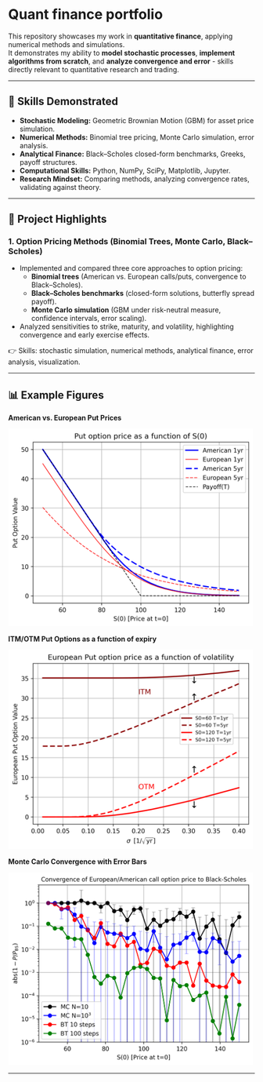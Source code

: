 # Quant finance portfolio

This repository showcases my work in **quantitative finance**, applying numerical methods and simulations.  
It demonstrates my ability to **model stochastic processes**, **implement algorithms from scratch**, and **analyze convergence and error** - skills directly relevant to quantitative research and trading.

---

## 🧩 Skills Demonstrated

- **Stochastic Modeling:** Geometric Brownian Motion (GBM) for asset price simulation.  
- **Numerical Methods:** Binomial tree pricing, Monte Carlo simulation, error analysis.  
- **Analytical Finance:** Black–Scholes closed-form benchmarks, Greeks, payoff structures.  
- **Computational Skills:** Python, NumPy, SciPy, Matplotlib, Jupyter.  
- **Research Mindset:** Comparing methods, analyzing convergence rates, validating against theory.  

---

## 📂 Project Highlights

### 1. Option Pricing Methods (Binomial Trees, Monte Carlo, Black–Scholes)

- Implemented and compared three core approaches to option pricing:
  - **Binomial trees** (American vs. European calls/puts, convergence to Black–Scholes).
  - **Black–Scholes benchmarks** (closed-form solutions, butterfly spread payoff).
  - **Monte Carlo simulation** (GBM under risk-neutral measure, confidence intervals, error scaling).
- Analyzed sensitivities to strike, maturity, and volatility, highlighting convergence and early exercise effects.
  
👉 Skills: stochastic simulation, numerical methods, analytical finance, error analysis, visualization.


---

## 📊 Example Figures

**American vs. European Put Prices**

<img src="plots/put_vs_S0.png" alt="Put vs Strike" width="500"/>

**ITM/OTM Put Options as a function of expiry**

<img src="plots/put_vs_Sigma.png" alt="Butterfly Spread" width="500"/>

**Monte Carlo Convergence with Error Bars**

<img src="plots/call_vs_S0_conv.png" alt="MC Convergence" width="500"/>

---
